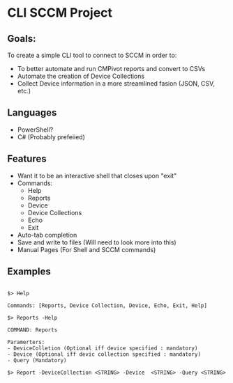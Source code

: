 # CLI SCCM Project

## Goals:

To create a simple CLI tool to connect to SCCM in order to:
- To better automate and run CMPivot reports and convert to CSVs
- Automate the creation of Device Collections
- Collect Device information in a more streamlined fasion (JSON, CSV, etc.)

## Languages

- PowerShell?
- C# (Probably prefeiied)

## Features

- Want it to be an interactive shell that closes upon "exit"
- Commands:
    - Help
    - Reports
    - Device
    - Device Collections
    - Echo
    - Exit
- Auto-tab completion
- Save and write to files (Will need to look more into this)
- Manual Pages (For Shell and SCCM commands)

## Examples

```

$> Help

Commands: [Reports, Device Collection, Device, Echo, Exit, Help]

$> Reports -Help

COMMAND: Reports

Paramerters:
- DeviceColletion (Optional iff device specified : mandatory)
- Device (Optional iff devic collection specified : mandatory) 
- Query (Mandatory)

$> Report -DeviceCollection <STRING> -Device  <STRING> -Query <STRING>

```
